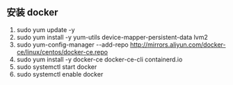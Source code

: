 ## 安装 docker
1. sudo yum update -y
2. sudo yum install -y yum-utils device-mapper-persistent-data lvm2
3. sudo yum-config-manager --add-repo http://mirrors.aliyun.com/docker-ce/linux/centos/docker-ce.repo
4. sudo yum install -y docker-ce docker-ce-cli containerd.io
5. sudo systemctl start docker
6. sudo systemctl enable docker

